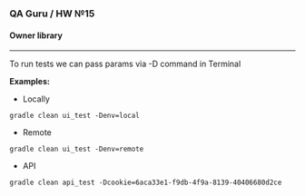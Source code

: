 ### QA Guru / HW №15
#### Owner library
___
To run tests we can pass params via -D command in Terminal

**Examples:**

* Locally
```b
gradle clean ui_test -Denv=local
```
* Remote
```b
gradle clean ui_test -Denv=remote
```

* API
```b
gradle clean api_test -Dcookie=6aca33e1-f9db-4f9a-8139-40406680d2ce
```
